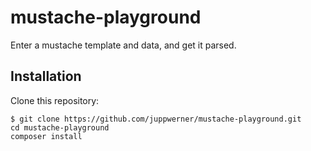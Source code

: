 # mustache-playground

Enter a mustache template and data, and get it parsed.

## Installation

Clone this repository:

```
$ git clone https://github.com/juppwerner/mustache-playground.git
cd mustache-playground
composer install
```
